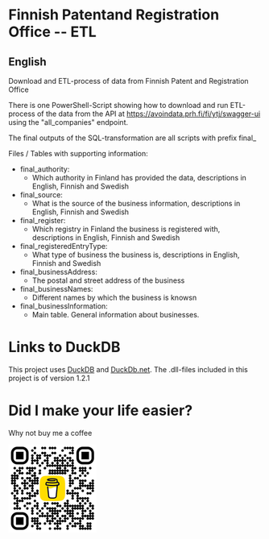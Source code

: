 # Finnish Patentand Registration Office -- ETL

## English

Download and ETL-process of data from Finnish Patent and Registration Office

There is one PowerShell-Script showing how to download and run ETL-process of the data from the API at https://avoindata.prh.fi/fi/ytj/swagger-ui using the "all_companies" endpoint.

The final outputs of the SQL-transformation are all scripts with prefix final_


Files / Tables with supporting information:
- final_authority:
    - Which authority in Finland has provided the data, descriptions in English, Finnish and Swedish
- final_source:
    - What is the source of the business information, descriptions in English, Finnish and Swedish
- final_register:
    - Which registry in Finland the business is registered with, descriptions in English, Finnish and Swedish
- final_registeredEntryType:
    - What type of business the business is, descriptions in English, Finnish and Swedish
- final_businessAddress:
    - The postal and street address of the business
- final_businessNames:
    - Different names by which the business is knowsn
- final_businessInformation:
    - Main table. General information about businesses.



# Links to DuckDB
This project uses [DuckDB](https://duckdb.org/) and [DuckDb.net](https://duckdb.net/).
The .dll-files included in this project is of version 1.2.1


# Did I make your life easier?
Why not buy me a coffee

![Buy me a coffee](./corporateshill/bmc_qr_small.png)